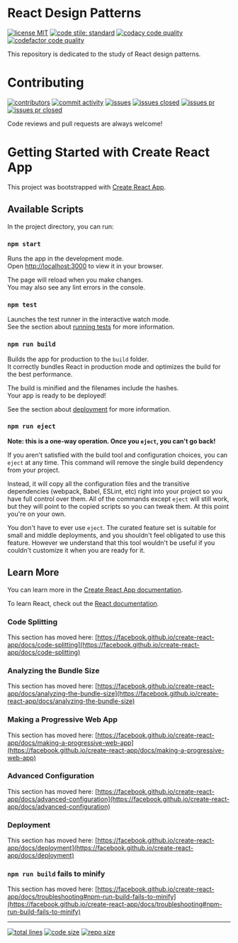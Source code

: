 # React Design Patterns

[![license MIT][1]][2] [![code stile: standard][3]][4] [![codacy code quality][5]][6] [![codefactor code quality][7]][8]

This repository is dedicated to the study of React design patterns.

# Contributing

[![contributors][25]][26] [![commit activity][27]][28] [![issues][29]][30] [![issues closed][31]][32] [![issues pr][33]][34] [![issues pr closed][35]][36]

Code reviews and pull requests are always welcome!

# Getting Started with Create React App

This project was bootstrapped with [Create React App](https://github.com/facebook/create-react-app).

## Available Scripts

In the project directory, you can run:

### `npm start`

Runs the app in the development mode.\
Open [http://localhost:3000](http://localhost:3000) to view it in your browser.

The page will reload when you make changes.\
You may also see any lint errors in the console.

### `npm test`

Launches the test runner in the interactive watch mode.\
See the section about [running tests](https://facebook.github.io/create-react-app/docs/running-tests) for more information.

### `npm run build`

Builds the app for production to the `build` folder.\
It correctly bundles React in production mode and optimizes the build for the best performance.

The build is minified and the filenames include the hashes.\
Your app is ready to be deployed!

See the section about [deployment](https://facebook.github.io/create-react-app/docs/deployment) for more information.

### `npm run eject`

**Note: this is a one-way operation. Once you `eject`, you can't go back!**

If you aren't satisfied with the build tool and configuration choices, you can `eject` at any time. This command will remove the single build dependency from your project.

Instead, it will copy all the configuration files and the transitive dependencies (webpack, Babel, ESLint, etc) right into your project so you have full control over them. All of the commands except `eject` will still work, but they will point to the copied scripts so you can tweak them. At this point you're on your own.

You don't have to ever use `eject`. The curated feature set is suitable for small and middle deployments, and you shouldn't feel obligated to use this feature. However we understand that this tool wouldn't be useful if you couldn't customize it when you are ready for it.

## Learn More

You can learn more in the [Create React App documentation](https://facebook.github.io/create-react-app/docs/getting-started).

To learn React, check out the [React documentation](https://reactjs.org/).

### Code Splitting

This section has moved here: [https://facebook.github.io/create-react-app/docs/code-splitting](https://facebook.github.io/create-react-app/docs/code-splitting)

### Analyzing the Bundle Size

This section has moved here: [https://facebook.github.io/create-react-app/docs/analyzing-the-bundle-size](https://facebook.github.io/create-react-app/docs/analyzing-the-bundle-size)

### Making a Progressive Web App

This section has moved here: [https://facebook.github.io/create-react-app/docs/making-a-progressive-web-app](https://facebook.github.io/create-react-app/docs/making-a-progressive-web-app)

### Advanced Configuration

This section has moved here: [https://facebook.github.io/create-react-app/docs/advanced-configuration](https://facebook.github.io/create-react-app/docs/advanced-configuration)

### Deployment

This section has moved here: [https://facebook.github.io/create-react-app/docs/deployment](https://facebook.github.io/create-react-app/docs/deployment)

### `npm run build` fails to minify

This section has moved here: [https://facebook.github.io/create-react-app/docs/troubleshooting#npm-run-build-fails-to-minify](https://facebook.github.io/create-react-app/docs/troubleshooting#npm-run-build-fails-to-minify)

---

[![total lines][51]][52] [![code size][53]][54] [![repo size][55]][56]

[1]: https://img.shields.io/github/license/jcpedroza/design-patterns-react
[2]: https://github.com/JCPedroza/design-patterns-react/blob/master/LICENSE
[3]: https://img.shields.io/badge/code_style-standard-brightgreen.svg
[4]: https://standardjs.com
[5]: https://app.codacy.com/project/badge/Grade/80e2495e7d7741fa9d2e6881698b930a
[6]:https://www.codacy.com/gh/JCPedroza/design-patterns-react/dashboard?utm_source=github.com&amp;utm_medium=referral&amp;utm_content=JCPedroza/design-patterns-react&amp;utm_campaign=Badge_Grade
[7]: https://www.codefactor.io/repository/github/jcpedroza/design-patterns-react/badge
[8]: https://www.codefactor.io/repository/github/jcpedroza/design-patterns-react

[25]: https://img.shields.io/github/contributors/JCPedroza/design-patterns-react
[26]: https://img.shields.io/github/contributors/JCPedroza/design-patterns-react
[27]: https://img.shields.io/github/commit-activity/m/JCPedroza/design-patterns-react
[28]: https://img.shields.io/github/commit-activity/m/JCPedroza/design-patterns-react
[29]: https://img.shields.io/github/issues-raw/JCPedroza/design-patterns-react
[30]: https://img.shields.io/github/issues-raw/JCPedroza/design-patterns-react
[31]: https://img.shields.io/github/issues-closed-raw/JCPedroza/design-patterns-react
[32]: https://img.shields.io/github/issues-closed-raw/JCPedroza/design-patterns-react
[33]: https://img.shields.io/github/issues-pr-raw/JCPedroza/design-patterns-react
[34]: https://img.shields.io/github/issues-pr-raw/JCPedroza/design-patterns-react
[35]: https://img.shields.io/github/issues-pr-closed-raw/JCPedroza/design-patterns-react
[36]: https://img.shields.io/github/issues-pr-closed-raw/JCPedroza/design-patterns-react

[51]: https://img.shields.io/tokei/lines/github/jcpedroza/design-patterns-react
[52]: https://img.shields.io/tokei/lines/github/jcpedroza/design-patterns-react
[53]: https://img.shields.io/github/languages/code-size/jcpedroza/design-patterns-react
[54]: https://img.shields.io/github/languages/code-size/jcpedroza/design-patterns-react
[55]: https://img.shields.io/github/repo-size/jcpedroza/design-patterns-react
[56]: https://img.shields.io/github/repo-size/jcpedroza/design-patterns-react

